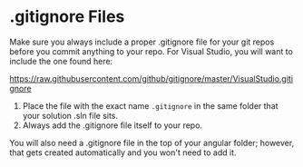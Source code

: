 # .gitignore Files

Make sure you always include a proper .gitignore file for your git repos before you commit anything to your repo. For Visual Studio, you will want to include the one found here:

https://raw.githubusercontent.com/github/gitignore/master/VisualStudio.gitignore

1. Place the file with the exact name ```.gitignore``` in the same folder that your solution .sln file sits. 
2. Always add the .gitignore file itself to your repo.

You will also need a .gitignore file in the top of your angular folder; however, that gets created automatically and you won't need to add it.
